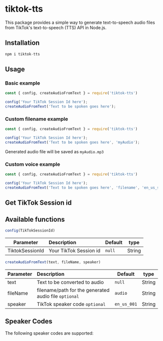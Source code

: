 # tiktok-tts

This package provides a simple way to generate text-to-speech audio files from TikTok's text-to-speech (TTS) API in Node.js.

## Installation
```javascript
npm i tiktok-tts
```

## Usage

### Basic example
```javascript
const { config, createAudioFromText } = require('tiktok-tts')

config('Your TikTok Session Id here');
createAudioFromText('Text to be spoken goes here');
```

### Custom filename example
```javascript
const { config, createAudioFromText } = require('tiktok-tts')

config('Your TikTok Session Id here');
createAudioFromText('Text to be spoken goes here', 'myAudio');
```
Generated audio file will be saved as ```myAudio.mp3```

### Custom voice example
```javascript
const { config, createAudioFromText } = require('tiktok-tts')

config('Your TikTok Session Id here');
createAudioFromText('Text to be spoken goes here', 'filename', 'en_us_stormtrooper');
```


## Get TikTok Session id

## Available functions
```javascript
config(TikTokSessionId)
```
| Parameter     | Description             | Default   |type |
| ------------- |:-------------           | -----    |-----|
| TiktokSessionId| Your TikTok Session id | ```null``` | String|


```javascript
createAudioFromText(text, fileName, speaker)
```

| Parameter     | Description | Default  |  type |
| ------------- |:-------------| -----| -----|
| text | Text to be converted to audio | ```null``` | String|
| fileName | filename/path for the generated audio file ```optional``` | ```audio``` | String|
| speaker | TikTok speaker code ```optional``` | ```en_us_001``` | String|

## Speaker Codes
The following speaker codes are supported:

